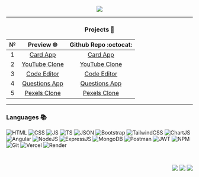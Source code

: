   <p align="center">
  <img src="https://readme-typing-svg.herokuapp.com?font=Roboto+Mono&weight=600&size=30&pause=1000&color=09e635&background=FFFFFF00&center=true&vCenter=true&width=435&lines=Hi+there+%F0%9F%91%8B%2C+I'm+Bekzod" />
  </p>
<!-- -git-masterrstaa-rickstaa -->

<!-- dark -->
<!-- <div align="center">
  <a href="https://github.com/anuraghazra/github-readme-stats#gh-dark-mode-only"><img align="center" src="https://github-readme-streak-stats.herokuapp.com/?user=farbek1503&theme=tokyonight&hide_border=true#gh-dark-mode-only" /></a>
  &nbsp;&nbsp;
  <a href="https://github.com/anuraghazra/github-readme-stats#gh-dark-mode-only"><img align="center" src="https://github-readme-stats-git-masterrstaa-rickstaa.vercel.app/api/top-langs/?username=farbek1503&theme=tokyonight&hide_border=true&include_all_commits=false&count_private=false&layout=compact#gh-dark-mode-only" /></a>
</div> -->

<!-- light -->
<!-- <div align="center">
  <a href="https://github.com/anuraghazra/github-readme-stats#gh-light-mode-only"><img align="center" src="https://github-readme-streak-stats.herokuapp.com/?user=farbek1503&theme=light&hide_border=true#gh-light-mode-only" /></a>
  &nbsp;&nbsp;
  <a href="https://github.com/anuraghazra/github-readme-stats#gh-light-mode-only"><img align="center" src="https://github-readme-stats-git-masterrstaa-rickstaa.vercel.app/api/top-langs/?username=farbek1503&theme=light&hide_border=true&include_all_commits=false&count_private=false&layout=compact#gh-light-mode-only" /></a>
</div> -->

***
<div align="center">
  <h3>Projects 📂</h3>
  <table>
     <thead>
      <tr>
        <th>№</th>
        <th>Preview 🌐</th>
        <th>Github Repo :octocat:</th>
      </tr>
    </thead>
    <tbody align="center">
      <tr>
        <td>
          1
        </td>
        <td>
          <a href="https://card-bek.vercel.app">Card App</a>
        </td>
        <td>
          <a href="https://github.com/farbek1503/card-app">Card App</a>
        </td>
      </tr>
      <tr>
        <td>
          2
        </td>
        <td>
          <a href="https://youtube-bek.vercel.app">YouTube Clone</a>
        </td>
        <td>
          <a href="https://github.com/farbek1503/youtube-clone">YouTube Clone</a>
        </td>
      </tr>
      <tr>
        <td>
          3
        </td>
        <td>
          <a href="https://ngx-codemirror-bek.vercel.app">Code Editor</a>
        </td>
        <td>
          <a href="https://github.com/farbek1503/ngx-codemirror">Code Editor</a>
        </td>
      </tr>
      <tr>
        <td>
          4
        </td>
        <td>
          <a href="https://questions-app-bek.vercel.app">Questions App</a>
        </td>
        <td>
          <a href="https://github.com/farbek1503/questions-app">Questions App</a>
        </td>
      </tr>
      <tr>
        <td>
          5
        </td>
        <td>
          <a href="https://pexels-clone-bek.vercel.app">Pexels Clone</a>
        </td>
        <td>
          <a href="https://github.com/farbek1503/pexels-clone">Pexels Clone</a>
        </td>
      </tr>
    </tbody>
  </table>
</div>

***

### Languages 📚
<!-- [![My Skills](https://skillicons.dev/icons?i=html,css,js,ts,bootstrap,tailwind,angular,nodejs,express,mongodb,postman,vercel,github,git,bots)](https://skillicons.dev) -->
![HTML](https://img.shields.io/badge/HTML5-E34F26?style=for-the-badge&logo=html5&logoColor=white)
![CSS](https://img.shields.io/badge/CSS3-1572B6?style=for-the-badge&logo=css3&logoColor=white)
![JS](https://img.shields.io/badge/JavaScript-323330?style=for-the-badge&logo=javascript&logoColor=F7DF1E)
![TS](https://img.shields.io/badge/TypeScript-007ACC?style=for-the-badge&logo=typescript&logoColor=white)
![JSON](https://img.shields.io/badge/json-5E5C5C?style=for-the-badge&logo=json&logoColor=white)
![Bootstrap](https://img.shields.io/badge/Bootstrap-563D7C?style=for-the-badge&logo=bootstrap&logoColor=white)
![TailwindCSS](https://img.shields.io/badge/Tailwind_CSS-38B2AC?style=for-the-badge&logo=tailwind-css&logoColor=white)
![ChartJS](https://img.shields.io/badge/Chart%20js-FF6384?style=for-the-badge&logo=chartdotjs&logoColor=white)
![Angular](https://img.shields.io/badge/Angular-DD0031?style=for-the-badge&logo=angular&logoColor=white)
![NodeJS](https://img.shields.io/badge/Node%20js-339933?style=for-the-badge&logo=nodedotjs&logoColor=white)
![ExpressJS](https://img.shields.io/badge/Express%20js-000000?style=for-the-badge&logo=express&logoColor=white)
![MongoDB](https://img.shields.io/badge/MongoDB-4EA94B?style=for-the-badge&logo=mongodb&logoColor=white)
![Postman](https://img.shields.io/badge/Postman-FF6C37?style=for-the-badge&logo=Postman&logoColor=white)
![JWT](https://img.shields.io/badge/JWT-000000?style=for-the-badge&logo=JSON%20web%20tokens&logoColor=white)
![NPM](https://img.shields.io/badge/npm-CB3837?style=for-the-badge&logo=npm&logoColor=white)
![Git](https://img.shields.io/badge/GIT-E44C30?style=for-the-badge&logo=git&logoColor=white)
![Vercel](https://img.shields.io/badge/Vercel-000000?style=for-the-badge&logo=vercel&logoColor=white)
![Render](https://img.shields.io/badge/Render-46E3B7?style=for-the-badge&logo=render&logoColor=white)

<br />
<p align="right">
  <a href="https://t.me/bekk1_me"><img src="https://img.shields.io/badge/Telegram-2CA5E0?logo=telegram&logoColor=white" /></a>
  <a href="https://facebook.com/Farxodav.Bekzod"><img src="https://img.shields.io/badge/Facebook-%231877F2.svg?logo=Facebook&logoColor=white" /></a>
  <a href="https://instagram.com/bekk1__i503"><img src="https://img.shields.io/badge/Instagram-%23E4405F.svg?logo=Instagram&logoColor=white" /></a>
</p>
